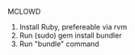 MCLOWD
1) Install Ruby, prefereable via rvm
2) Run (sudo) gem install bundler
3) Run "bundle" command